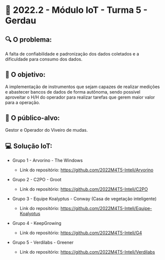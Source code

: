 # 🙋‍ 2022.2 - Módulo IoT - Turma 5 - Gerdau
## 🔍 O problema:
A falta de confiabilidade e padronização dos dados coletados e a dificuldade para consumo dos dados.

## 🎯 O objetivo:
A implementação de instrumentos que sejam capazes de realizar medições e abastecer bancos de dados de forma autônoma, sendo possível aproveitar o H/H do operador para realizar tarefas que gerem maior valor para a operação.

## 🧩 O público-alvo:
Gestor e Operador do Viveiro de mudas.

## 💻 Solução IoT:

- Grupo 1 - Arvorino - The Windows
  - Link do repositório: https://github.com/2022M4T5-Inteli/Arvorino
  
- Grupo 2 - C2PO - Groot
  - Link do repositório: https://github.com/2022M4T5-Inteli/C2PO
  
- Grupo 3 - Equipe Koalyptus - Conway (Casa de vegetação inteligente)
  - Link do repositório: https://github.com/2022M4T5-Inteli/Equipe-Koalyptus
  
- Grupo 4 - KeepGrowing
  - Link do repositório: https://github.com/2022M4T5-Inteli/G4
  
- Grupo 5 - Verdilabs - Greener
  - Link do repositório: https://github.com/2022M4T5-Inteli/Verdilabs
